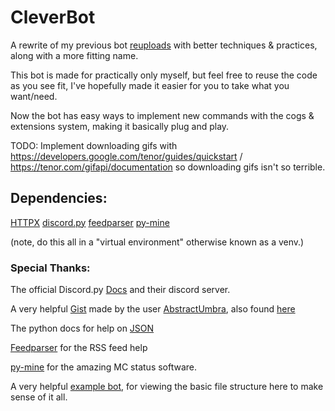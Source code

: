# CleverBot

A rewrite of my previous bot [reuploads](https://github.com/wiviw5/reuploads-discord.py) with better techniques & practices, along with a more fitting name.

This bot is made for practically only myself, but feel free to reuse the code as you see fit, I've hopefully made it easier for you to take what you want/need.

Now the bot has easy ways to implement new commands with the cogs & extensions system, making it basically plug and play.

TODO:
Implement downloading gifs with https://developers.google.com/tenor/guides/quickstart / https://tenor.com/gifapi/documentation so downloading gifs isn't so terrible.


## Dependencies:
[HTTPX](https://www.python-httpx.org/) 
[discord.py](https://github.com/Rapptz/discord.py)
[feedparser](https://github.com/kurtmckee/feedparser)
[py-mine](https://github.com/py-mine/mcstatus)

(note, do this all in a "virtual environment" otherwise known as a venv.)

### Special Thanks:

The official Discord.py [Docs](https://discordpy.readthedocs.io/en/latest/index.html#) and their discord server.

A very helpful [Gist](https://gist.github.com/AbstractUmbra/a9c188797ae194e592efe05fa129c57f) made by the user [AbstractUmbra](https://github.com/AbstractUmbra), also found [here](https://about.abstractumbra.dev/discord.py/2023/01/29/sync-command-example.html)

The python docs for help on [JSON](https://docs.python.org/3/library/json.html)

[Feedparser](https://github.com/kurtmckee/feedparser) for the RSS feed help

[py-mine](https://github.com/py-mine/mcstatus) for the amazing MC status software.

A very helpful [example bot](https://github.com/kkrypt0nn/Python-Discord-Bot-Template), for viewing the basic file structure here to make sense of it all.
